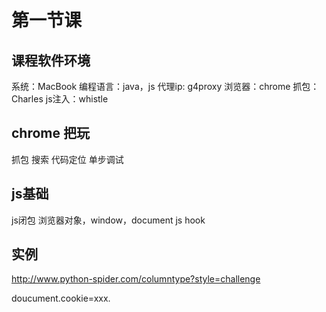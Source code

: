 # 第一节课

## 课程软件环境

系统：MacBook
编程语言：java，js
代理ip: g4proxy
浏览器：chrome
抓包：Charles
js注入：whistle

## chrome 把玩
抓包
搜索
代码定位
单步调试

## js基础

js闭包
浏览器对象，window，document
js hook

## 实例 
http://www.python-spider.com/columntype?style=challenge


doucument.cookie=xxx.
